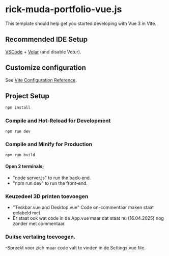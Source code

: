 # rick-muda-portfolio-vue.js

This template should help get you started developing with Vue 3 in Vite.

## Recommended IDE Setup

[VSCode](https://code.visualstudio.com/) + [Volar](https://marketplace.visualstudio.com/items?itemName=Vue.volar) (and disable Vetur).

## Customize configuration

See [Vite Configuration Reference](https://vite.dev/config/).

## Project Setup

```sh
npm install
```

### Compile and Hot-Reload for Development

```sh
npm run dev
```

### Compile and Minify for Production

```sh
npm run build
```
#### Open 2 terminals; 
- "node server.js" to run the back-end.
- "npm run dev" to run the front-end.

### Keuzedeel 3D printen toevoegen
- "Teskbar.vue and Desktop.vue" Code on-commentaar maken staat gelabeld met <!-- 3D print support keuzedeel portfolio -->
- Er staat ook wat code in de App.vue maar dat staat nu (16.04.2025) nog zonder met commentaar.

### Duitse vertaling toevoegen.
-Spreekt voor zich maar code valt te vinden in de Settings.vue file.

